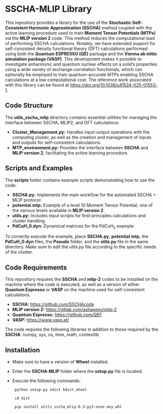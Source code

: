 # SSCHA-MLIP Library

This repository provides a library for the use of the **Stochastic Self-Consistent Harmonic Approximation (SSCHA)** method coupled with the active learning procedure used to train **Moment Tensor Potentials (MTPs)** via the **MLIP version 2** code. This method reduces the computational load of performing SSCHA calculations. Notably, we have extended support for self-consistent density functional theory (DFT) calculations performed using both the **Quantum ESPRESSO (QE)** package and the **Vienna ab initio simulation package (VASP)**. This development makes it possible to investigate anharmonic and quantum nuclear effects on a solid’s properties using a wide variety of exchange-correlation functionals, which can optionally be employed to train quantum-accurate MTPs enabling SSCHA calculations at a low computational cost. The reference work associated with this library can be found at https://doi.org/10.1038/s41524-025-01553-1.

## Code Structure

The **utils_sscha_mlip** directory contains essential utilities for managing the interface between SSCHA, MLIP2, and DFT calculations:

- **Cluster_Management.py:** Handles input-output operations with the computing cluster, as well as the creation and management of inputs and outputs for self-consistent calculations.
- **MTP_environment.py:** Provides the interface between **SSCHA** and **MLIP version 2**, facilitating the active learning procedure.

## Scripts and Examples

The **scripts** folder contains example scripts demonstrating how to use the code:

- **SSCHA.py:** Implements the main workflow for the automated SSCHA + MLIP protocol.
- **potential.mtp:** Example of a level 10 Moment Tensor Potential, one of the various levels available in **MLIP version 2**.
- **utils.py:** Includes input scripts for first-principles calculations and cluster handling.
- **PdCuH_0.dyn:** Dynamical matrices for the PdCuH<sub>2</sub> example 

To correctly execute the example, place **SSCHA.py**, **potential.mtp**, the **PdCuH_0.dyn** files, the **Pseudo** folder, and the **utils.py** file in the same directory. Make sure to edit the utils.py file according to the specific needs of the cluster.

## Code Requirements

This repository requires the **SSCHA** and **mlip-2** codes to be installed on the machine where the code is executed, as well as a version of either **Quantum Espresso** or **VASP** on the machine used for self-consistent calculations.

- **SSCHA:** https://github.com/SSCHAcode
- **MLIP version 2:** https://gitlab.com/ashapeev/mlip-2
- **Quantum Espresso:** https://github.com/QEF
- **VASP:** https://www.vasp.at/

The code requires the following libraries in addition to those required by the **SSCHA**:
numpy, sys, os, time, math, contextlib

## Installation
- Make sure to have a version of **Wheel** installed.
- Enter the **SSCHA-MLIP** folder where the **setup.py** file is located.
- Execute the following commands:

       python setup.py sdist bdist_wheel

       cd dist

       pip install utils_sscha_mlip-0.3-py3-none-any.whl
